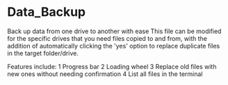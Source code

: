 # Data_Backup
Back up data from one drive to another with ease
This file can be modified for the specific drives that you need files copied to and from, with the addition of automatically clicking the 'yes' option to replace duplicate files in the target folder/drive.

Features include:
1 Progress bar
2 Loading wheel
3 Replace old files with new ones without needing confirmation
4 List all files in the terminal
